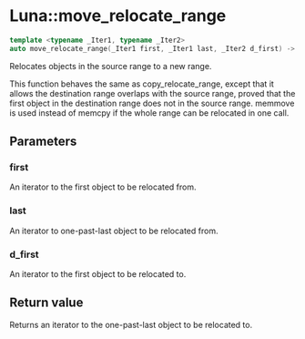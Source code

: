 # Luna::move_relocate_range

```c++
template <typename _Iter1, typename _Iter2>
auto move_relocate_range(_Iter1 first, _Iter1 last, _Iter2 d_first) -> enable_if_t< Impl::move_relocate_is_value_type_trivial< _Iter1, _Iter2 >::value, _Iter2 >
```

Relocates objects in the source range to a new range. 

This function behaves the same as copy_relocate_range, except that it allows the destination range overlaps with the source range, proved that the first object in the destination range does not in the source range. memmove is used instead of memcpy if the whole range can be relocated in one call. 

## Parameters
### first
An iterator to the first object to be relocated from. 

### last
An iterator to one-past-last object to be relocated from. 

### d_first
An iterator to the first object to be relocated to. 

## Return value
Returns an iterator to the one-past-last object to be relocated to. 

